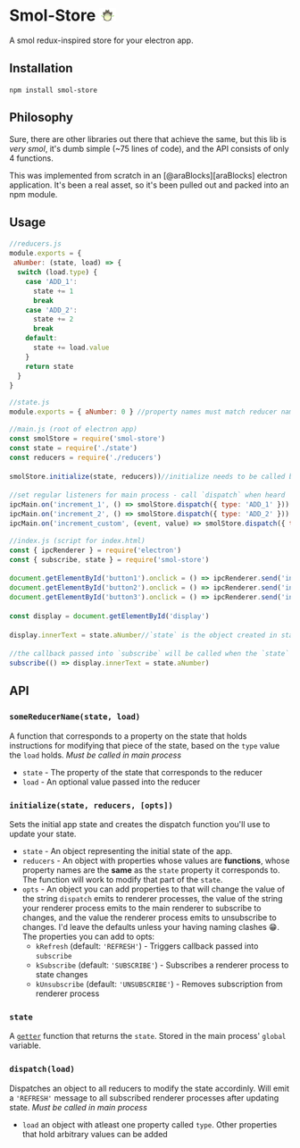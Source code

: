 # Smol-Store <img src="./github/totoro.gif" width="30">

A smol redux-inspired store for your electron app.

## Installation
```
npm install smol-store
```

## Philosophy
Sure, there are other libraries out there that achieve the same, but this lib is  _very smol_, it's dumb simple (~75 lines of code), and the API consists of only 4 functions.

This was implemented from scratch in an [@araBlocks][araBlocks] electron application. It's been a real asset, so it's been pulled out and packed into an npm module.

## Usage
```js
//reducers.js
module.exports = {
 aNumber: (state, load) => {
  switch (load.type) {
    case 'ADD_1':
      state += 1
      break
    case 'ADD_2':
      state += 2
      break
    default:
      state += load.value
    }
    return state
  }
}
```
```js
//state.js
module.exports = { aNumber: 0 } //property names must match reducer names
```
```js
//main.js (root of electron app)
const smolStore = require('smol-store')
const state = require('./state')
const reducers = require('./reducers')

smolStore.initialize(state, reducers))//initialize needs to be called before API can be used

//set regular listeners for main process - call `dispatch` when heard
ipcMain.on('increment_1', () => smolStore.dispatch({ type: 'ADD_1' }))
ipcMain.on('increment_2', () => smolStore.dispatch({ type: 'ADD_2' }))
ipcMain.on('increment_custom', (event, value) => smolStore.dispatch({ type: 'CUSTOM', load: { value } }))
```
```js
//index.js (script for index.html)
const { ipcRenderer } = require('electron')
const { subscribe, state } = require('smol-store')

document.getElementById('button1').onclick = () => ipcRenderer.send('increment_1')
document.getElementById('button2').onclick = () => ipcRenderer.send('increment_2')
document.getElementById('button3').onclick = () => ipcRenderer.send('increment_custom', Math.random())

const display = document.getElementById('display')

display.innerText = state.aNumber//`state` is the object created in state.js, made global through `initialize`

//the callback passed into `subscribe` will be called when the `state` has been changed.
subscribe(() => display.innerText = state.aNumber)
```

## API

### `someReducerName(state, load)`
A function that corresponds to a property on the state that holds instructions for modifying that piece of the state, based on the `type` value the `load` holds. _Must be called in main process_ 
- `state` - The property of the state that corresponds to the reducer
- `load` - An optional value passed into the reducer


### `initialize(state, reducers, [opts])`
Sets the initial app state and creates the dispatch function you'll use to update your state.
- `state` - An object representing the initial state of the app.
- `reducers` - An object with properties whose values are **functions**, whose property names are the **same** as the `state` property it corresponds to. The function will work to modify that part of the `state`.
- `opts` - An object you can add properties to that will change the value of the string `dispatch` emits to renderer processes, the value of the string your renderer process emits to the main renderer to subscribe to changes, and the value the renderer process emits to unsubscribe to changes. I'd leave the defaults unless your having naming clashes 😁. The properties you can add to opts:
  - `kRefresh` (default: `'REFRESH'`) - Triggers callback passed into `subscribe`
  - `kSubscribe` (default: `'SUBSCRIBE'`) - Subscribes a renderer process to state changes
  - `kUnsubscribe` (default: `'UNSUBSCRIBE'`) - Removes subscription from renderer process


### `state`
A [`getter`][getter] function that returns the `state`. Stored in the main process' `global` variable.

### `dispatch(load)`
Dispatches an object to all reducers to modify the state accordinly. Will emit a `'REFRESH'` message to all subscribed renderer processes after updating state. _Must be called in main process_ 

- `load` an object with atleast one property called `type`. Other properties that hold arbitrary values can be added

[getter]: https://developer.mozilla.org/en-US/docs/Web/JavaScript/Reference/Functions/get